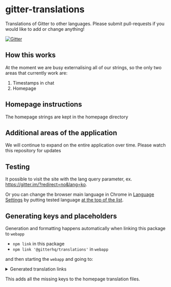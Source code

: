 # gitter-translations

Translations of Gitter to other languages. Please submit pull-requests if you would like to add or change anything!

[![Gitter](https://badges.gitter.im/gitterHQ/gitter.svg)](https://gitter.im/gitterHQ/gitter-translations?utm_source=badge&utm_medium=badge&utm_campaign=share-badge)

## How this works

At the moment we are busy externalising all of our strings, so the only two areas that currently work are:

1.  Timestamps in chat
2.  Homepage

## Homepage instructions

The homepage strings are kept in the homepage directory

## Additional areas of the application

We will continue to expand on the entire application over time. Please watch this repository for updates

## Testing

It possible to visit the site with the lang query parameter, ex. https://gitter.im/?redirect=no&lang=ko.

Or you can change the browser main language in Chrome in [Language Settings](chrome://settings/languages) by putting tested language [at the top of the list](https://stackoverflow.com/a/36074203/606571).

## Generating keys and placeholders

Generation and formatting happens automatically when linking this package to `webapp`

- `npm link` in this package
- `npm link '@gitterhq/translations'` in `webapp`

and then starting the `webapp` and going to:

<details>
<summary> Generated translation links </summary>

- http://localhost:5000/?lang=ar
- http://localhost:5000/?lang=bg
- http://localhost:5000/?lang=cs
- http://localhost:5000/?lang=de
- http://localhost:5000/?lang=en
- http://localhost:5000/?lang=es
- http://localhost:5000/?lang=fr
- http://localhost:5000/?lang=id
- http://localhost:5000/?lang=it
- http://localhost:5000/?lang=ja
- http://localhost:5000/?lang=ka
- http://localhost:5000/?lang=ko
- http://localhost:5000/?lang=pl
- http://localhost:5000/?lang=pt
- http://localhost:5000/?lang=ru
- http://localhost:5000/?lang=sk
- http://localhost:5000/?lang=sv
- http://localhost:5000/?lang=tr
- http://localhost:5000/?lang=uk
- http://localhost:5000/?lang=zh-TW
- http://localhost:5000/?lang=zh

</details>

This adds all the missing keys to the homepage translation files.
